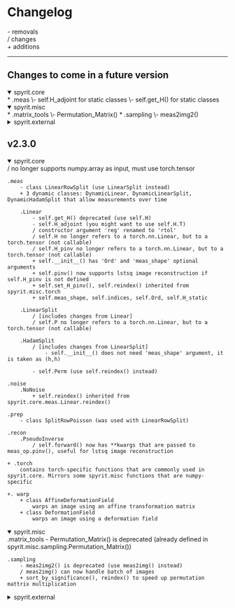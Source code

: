 # Changelog

\- removals  
/ changes  
\+ additions  

---
## Changes to come in a future version
<details open>
<summary>spyrit.core</summary>
* .meas  
\- self.H_adjoint for static classes  
\- self.get_H() for static classes  
</details>

<details open>
<summary>spyrit.misc</summary>
* .matrix_tools  
\- Permutation_Matrix()  
* .sampling  
\- meas2img2()  
</details>

<details>
<summary>spyrit.external</summary>
        .drunet  
            \+ include some documentation ?  
</details>

## v2.3.0
<details open>
<summary>spyrit.core</summary>
    / no longer supports numpy.array as input, must use torch.tensor  
  
    .meas  
        - class LinearRowSplit (use LinearSplit instead)  
        + 3 dynamic classes: DynamicLinear, DynamicLinearSplit, DynamicHadamSplit that allow measurements over time  
  
        .Linear  
            - self.get_H() deprecated (use self.H)  
            - self.H_adjoint (you might want to use self.H.T)  
            / constructor argument 'reg' renamed to 'rtol'  
            / self.H no longer refers to a torch.nn.Linear, but to a torch.tensor (not callable)  
            / self.H_pinv no longer refers to a torch.nn.Linear, but to a torch.tensor (not callable)  
            + self.__init__() has 'Ord' and 'meas_shape' optional arguments  
            + self.pinv() now supports lstsq image reconstruction if self.H_pinv is not defined  
            + self.set_H_pinv(), self.reindex() inherited from spyrit.misc.torch  
            + self.meas_shape, self.indices, self.Ord, self.H_static  
  
        .LinearSplit  
            / [includes changes from Linear]  
            / self.P no longer refers to a torch.nn.Linear, but to a torch.tensor (not callable)  
  
        .HadamSplit  
            / [includes changes from LinearSplit]  
                - self.__init__() does not need 'meas_shape' argument, it is taken as (h,h)  
  
            - self.Perm (use self.reindex() instead)  
  
    .noise  
        .NoNoise  
            + self.reindex() inherited from spyrit.core.meas.Linear.reindex()  
  
    .prep  
        - class SplitRowPoisson (was used with LinearRowSplit)  
  
    .recon  
        .PseudoInverse  
            / self.forward() now has **kwargs that are passed to meas_op.pinv(), useful for lstsq image reconstruction  
  
    + .torch  
        contains torch-specific functions that are commonly used in spyrit.core. Mirrors some spyrit.misc functions that are numpy-specific  
  
    +. warp  
        + class AffineDeformationField  
            warps an image using an affine transformation matrix  
        + class DeformationField  
            warps an image using a deformation field  
</details>

<details open>
<summary>spyrit.misc</summary>
    .matrix_tools  
        - Permutation_Matrix() is deprecated (already defined in spyrit.misc.sampling.Permutation_Matrix())  
  
    .sampling  
        - meas2img2() is deprecated (use meas2img() instead)  
        / meas2img() can now handle batch of images  
        + sort_by_significance(), reindex() to speed up permutation mattrix multiplication  
</details>

<details>
<summary>spyrit.external</summary>
    + class DRUNet, inheriting from UNetRes
</details>
